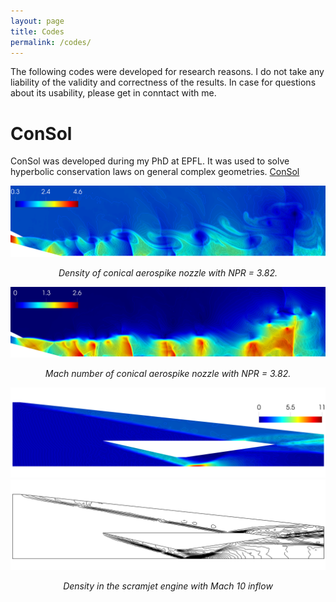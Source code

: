 ```yaml
---
layout: page
title: Codes
permalink: /codes/
---
```


The following codes were developed for research reasons. I do not take any liability of the validity and correctness of the results.
In case for questions about its usability, please get in conntact with me.
# ConSol
ConSol was developed during my PhD at EPFL. It was used to solve hyperbolic conservation laws on general complex geometries. [ConSol](https://c4science.ch/source/ConSol.git)


<p align="center">
  <img width="600" src="/images/totalFlowDensity_high.png" alt>
</p>
<p align="center">
    <em>Density of conical aerospike nozzle with NPR = 3.82.</em>
</p>
<p align="center">
  <img width="600" src="/images/totalFlowMach_high.png">
</p>
<p align="center">
    <em>Mach number of conical aerospike nozzle with NPR = 3.82.</em>
</p>
<p align="center">
  <img width="600" src="/images/scramjet_26769_otf3_t20.png">
  <img width="600" src="/images/scramjet_26769_otf3_t20sch.png">
</p>
<p align="center">
    <em>Density in the scramjet engine with Mach 10 inflow</em>
</p>

